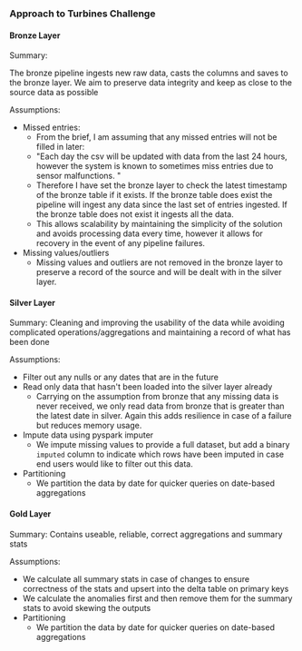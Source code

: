 ### Approach to Turbines Challenge

#### Bronze Layer

Summary:

The bronze pipeline ingests new raw data, casts the columns and saves to the bronze layer.
We aim to preserve data integrity and keep as close to the source data as possible

Assumptions:

- Missed entries:
  - From the brief, I am assuming that any missed entries will not be filled in later:
  - "Each day the csv will be updated with data from the last 24 hours, however the system is known to 
sometimes miss entries due to sensor malfunctions. "
  - Therefore I have set the bronze layer to check the latest timestamp of the bronze table if it exists. If the bronze table does exist the pipeline will ingest any data since the last set of entries ingested. If the bronze table does not exist it ingests all the data.
  - This allows scalability by maintaining the simplicity of the solution and avoids processing data every time, however it allows for recovery in the event of any pipeline failures.
- Missing values/outliers
  - Missing values and outliers are not removed in the bronze layer to preserve a record of the source and will be dealt with in the silver layer.

#### Silver Layer

Summary:
Cleaning and improving the usability of the data while avoiding complicated operations/aggregations and maintaining a record of what has been done

Assumptions:

- Filter out any nulls or any dates that are in the future
- Read only data that hasn't been loaded into the silver layer already
  - Carrying on the assumption from bronze that any missing data is never received, we only read data from bronze that is greater than the latest date in silver. Again this adds resilience in case of a failure but reduces memory usage.
- Impute data using pyspark imputer
  - We impute missing values to provide a full dataset, but add a binary `imputed` column to indicate which rows have been imputed in case end users would like to filter out this data.
- Partitioning
  - We partition the data by date for quicker queries on date-based aggregations

#### Gold Layer

Summary:
Contains useable, reliable, correct aggregations and summary stats

Assumptions:

- We calculate all summary stats in case of changes to ensure correctness of the stats and upsert into the delta table on primary keys
- We calculate the anomalies first and then remove them for the summary stats to avoid skewing the outputs
- Partitioning
  - We partition the data by date for quicker queries on date-based aggregations